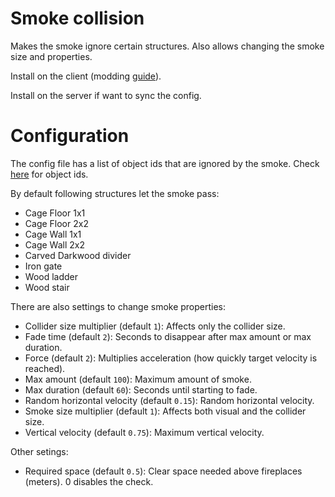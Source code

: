# Smoke collision

Makes the smoke ignore certain structures. Also allows changing the smoke size and properties.

Install on the client (modding [guide](https://youtu.be/L9ljm2eKLrk)).

Install on the server if want to sync the config.

# Configuration

The config file has a list of object ids that are ignored by the smoke. Check [here](https://valheim.fandom.com/wiki/Item_IDs) for object ids.

By default following structures let the smoke pass:

- Cage Floor 1x1
- Cage Floor 2x2
- Cage Wall 1x1
- Cage Wall 2x2
- Carved Darkwood divider
- Iron gate
- Wood ladder
- Wood stair

There are also settings to change smoke properties:

- Collider size multiplier (default `1`): Affects only the collider size.
- Fade time (default `2`): Seconds to disappear after max amount or max duration.
- Force (default `2`): Multiplies acceleration (how quickly target velocity is reached).
- Max amount (default `100`): Maximum amount of smoke.
- Max duration (default `60`): Seconds until starting to fade.
- Random horizontal velocity (default `0.15`): Random horizontal velocity.
- Smoke size multiplier (default `1`): Affects both visual and the collider size.
- Vertical velocity (default `0.75`): Maximum vertical velocity.

Other setings:

- Required space (default `0.5`): Clear space needed above fireplaces (meters). 0 disables the check.
